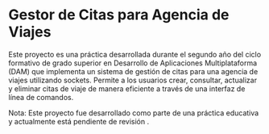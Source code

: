 # Gestor de Citas para Agencia de Viajes

Este proyecto es una práctica desarrollada durante el segundo año del ciclo formativo de grado superior en Desarrollo de Aplicaciones Multiplataforma (DAM) que implementa un sistema de gestión de citas para una agencia de viajes utilizando sockets. Permite a los usuarios crear, consultar, actualizar y eliminar citas de viaje de manera eficiente a través de una interfaz de línea de comandos.

Nota: Este proyecto fue desarrollado como parte de una práctica educativa y actualmente está pendiente de revisión .

